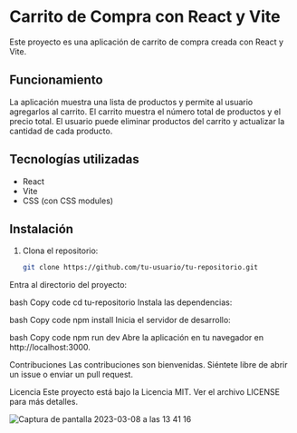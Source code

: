 # Carrito de Compra con React y Vite

Este proyecto es una aplicación de carrito de compra creada con React y Vite.

## Funcionamiento

La aplicación muestra una lista de productos y permite al usuario agregarlos al carrito. El carrito muestra el número total de productos y el precio total. El usuario puede eliminar productos del carrito y actualizar la cantidad de cada producto.

## Tecnologías utilizadas

- React
- Vite
- CSS (con CSS modules)

## Instalación

1. Clona el repositorio:

   ```bash
   git clone https://github.com/tu-usuario/tu-repositorio.git

Entra al directorio del proyecto:

bash
Copy code
cd tu-repositorio
Instala las dependencias:

bash
Copy code
npm install
Inicia el servidor de desarrollo:

bash
Copy code
npm run dev
Abre la aplicación en tu navegador en http://localhost:3000.

Contribuciones
Las contribuciones son bienvenidas. Siéntete libre de abrir un issue o enviar un pull request.

Licencia
Este proyecto está bajo la Licencia MIT. Ver el archivo LICENSE para más detalles.

![Captura de pantalla 2023-03-08 a las 13 41 16](https://user-images.githubusercontent.com/92207940/223724057-ac6b45e0-ceb0-41c7-af52-d09dde1f6abc.png)

